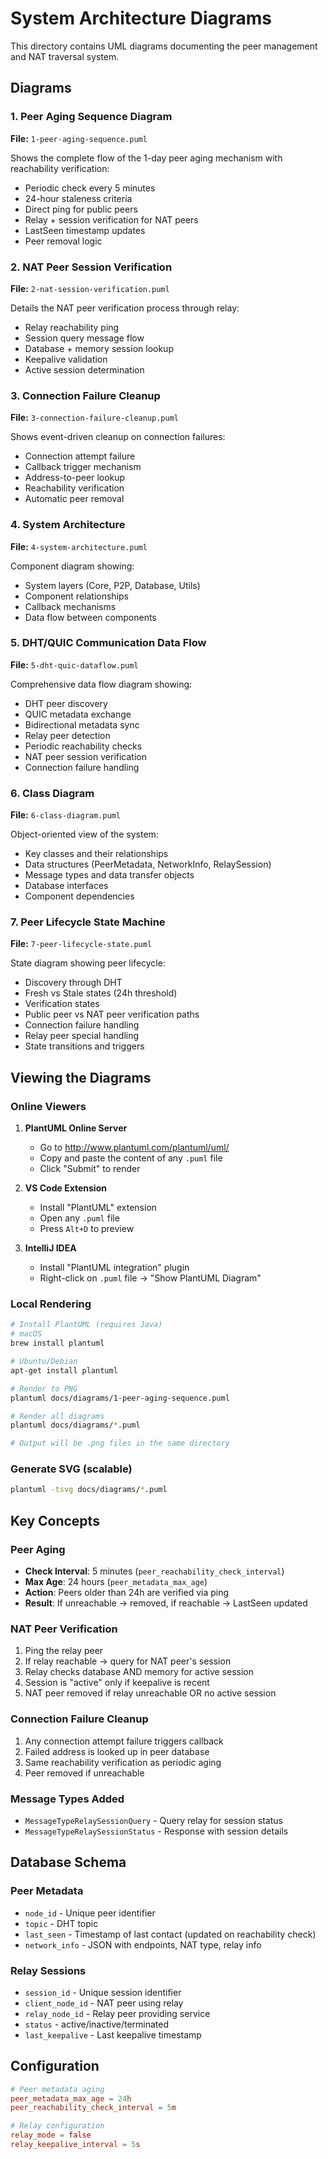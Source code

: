 # System Architecture Diagrams

This directory contains UML diagrams documenting the peer management and NAT traversal system.

## Diagrams

### 1. Peer Aging Sequence Diagram
**File:** `1-peer-aging-sequence.puml`

Shows the complete flow of the 1-day peer aging mechanism with reachability verification:
- Periodic check every 5 minutes
- 24-hour staleness criteria
- Direct ping for public peers
- Relay + session verification for NAT peers
- LastSeen timestamp updates
- Peer removal logic

### 2. NAT Peer Session Verification
**File:** `2-nat-session-verification.puml`

Details the NAT peer verification process through relay:
- Relay reachability ping
- Session query message flow
- Database + memory session lookup
- Keepalive validation
- Active session determination

### 3. Connection Failure Cleanup
**File:** `3-connection-failure-cleanup.puml`

Shows event-driven cleanup on connection failures:
- Connection attempt failure
- Callback trigger mechanism
- Address-to-peer lookup
- Reachability verification
- Automatic peer removal

### 4. System Architecture
**File:** `4-system-architecture.puml`

Component diagram showing:
- System layers (Core, P2P, Database, Utils)
- Component relationships
- Callback mechanisms
- Data flow between components

### 5. DHT/QUIC Communication Data Flow
**File:** `5-dht-quic-dataflow.puml`

Comprehensive data flow diagram showing:
- DHT peer discovery
- QUIC metadata exchange
- Bidirectional metadata sync
- Relay peer detection
- Periodic reachability checks
- NAT peer session verification
- Connection failure handling

### 6. Class Diagram
**File:** `6-class-diagram.puml`

Object-oriented view of the system:
- Key classes and their relationships
- Data structures (PeerMetadata, NetworkInfo, RelaySession)
- Message types and data transfer objects
- Database interfaces
- Component dependencies

### 7. Peer Lifecycle State Machine
**File:** `7-peer-lifecycle-state.puml`

State diagram showing peer lifecycle:
- Discovery through DHT
- Fresh vs Stale states (24h threshold)
- Verification states
- Public peer vs NAT peer verification paths
- Connection failure handling
- Relay peer special handling
- State transitions and triggers

## Viewing the Diagrams

### Online Viewers

1. **PlantUML Online Server**
   - Go to http://www.plantuml.com/plantuml/uml/
   - Copy and paste the content of any `.puml` file
   - Click "Submit" to render

2. **VS Code Extension**
   - Install "PlantUML" extension
   - Open any `.puml` file
   - Press `Alt+D` to preview

3. **IntelliJ IDEA**
   - Install "PlantUML integration" plugin
   - Right-click on `.puml` file → "Show PlantUML Diagram"

### Local Rendering

```bash
# Install PlantUML (requires Java)
# macOS
brew install plantuml

# Ubuntu/Debian
apt-get install plantuml

# Render to PNG
plantuml docs/diagrams/1-peer-aging-sequence.puml

# Render all diagrams
plantuml docs/diagrams/*.puml

# Output will be .png files in the same directory
```

### Generate SVG (scalable)

```bash
plantuml -tsvg docs/diagrams/*.puml
```

## Key Concepts

### Peer Aging
- **Check Interval**: 5 minutes (`peer_reachability_check_interval`)
- **Max Age**: 24 hours (`peer_metadata_max_age`)
- **Action**: Peers older than 24h are verified via ping
- **Result**: If unreachable → removed, if reachable → LastSeen updated

### NAT Peer Verification
1. Ping the relay peer
2. If relay reachable → query for NAT peer's session
3. Relay checks database AND memory for active session
4. Session is "active" only if keepalive is recent
5. NAT peer removed if relay unreachable OR no active session

### Connection Failure Cleanup
1. Any connection attempt failure triggers callback
2. Failed address is looked up in peer database
3. Same reachability verification as periodic aging
4. Peer removed if unreachable

### Message Types Added
- `MessageTypeRelaySessionQuery` - Query relay for session status
- `MessageTypeRelaySessionStatus` - Response with session details

## Database Schema

### Peer Metadata
- `node_id` - Unique peer identifier
- `topic` - DHT topic
- `last_seen` - Timestamp of last contact (updated on reachability check)
- `network_info` - JSON with endpoints, NAT type, relay info

### Relay Sessions
- `session_id` - Unique session identifier
- `client_node_id` - NAT peer using relay
- `relay_node_id` - Relay peer providing service
- `status` - active/inactive/terminated
- `last_keepalive` - Last keepalive timestamp

## Configuration

```toml
# Peer metadata aging
peer_metadata_max_age = 24h
peer_reachability_check_interval = 5m

# Relay configuration
relay_mode = false
relay_keepalive_interval = 5s
```
